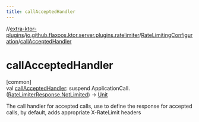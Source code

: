 ```yaml
---
title: callAcceptedHandler
---
```

//[extra-ktor-plugins](../../../index.md)/[io.github.flaxoos.ktor.server.plugins.ratelimiter](../index.md)/[RateLimitingConfiguration](index.md)/[callAcceptedHandler](call-accepted-handler.md)



# callAcceptedHandler



[common]\
val [callAcceptedHandler](call-accepted-handler.md): suspend ApplicationCall.([RateLimiterResponse.NotLimited](../-rate-limiter-response/-not-limited/index.md)) -&gt; [Unit](https://kotlinlang.org/api/latest/jvm/stdlib/kotlin/-unit/index.md)



The call handler for accepted calls, use to define the response for accepted calls, by default, adds appropriate X-RateLimit headers




